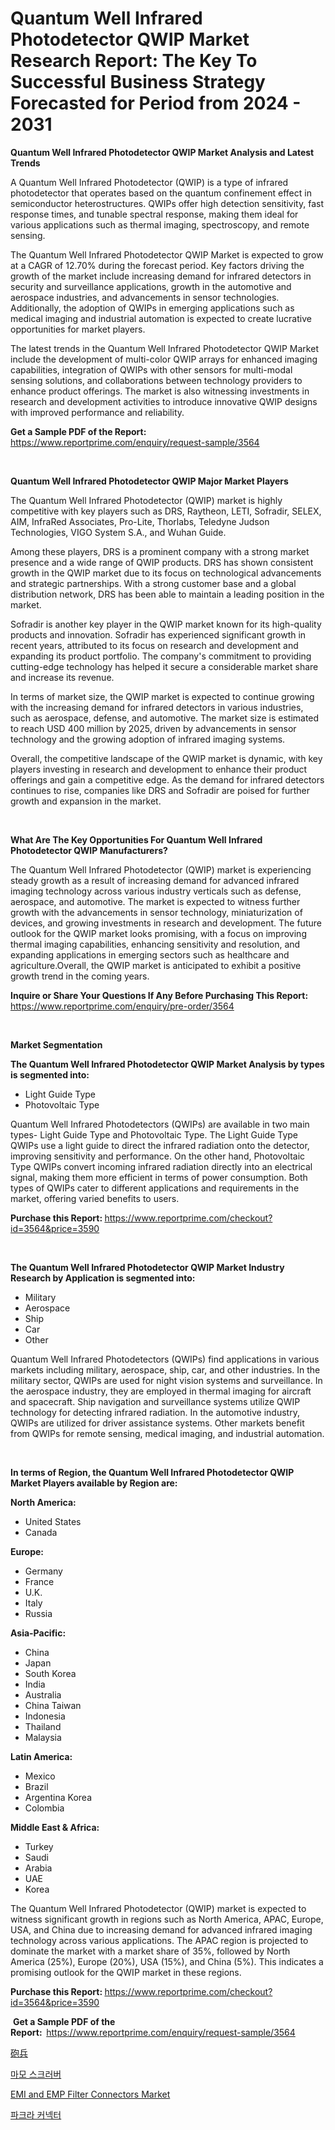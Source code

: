 <p><h1>Quantum Well Infrared Photodetector QWIP Market Research Report: The Key To Successful Business Strategy Forecasted for Period from 2024 - 2031</h1></p><p><strong>Quantum Well Infrared Photodetector QWIP Market Analysis and Latest Trends</strong></p>
<p><p>A Quantum Well Infrared Photodetector (QWIP) is a type of infrared photodetector that operates based on the quantum confinement effect in semiconductor heterostructures. QWIPs offer high detection sensitivity, fast response times, and tunable spectral response, making them ideal for various applications such as thermal imaging, spectroscopy, and remote sensing.</p><p>The Quantum Well Infrared Photodetector QWIP Market is expected to grow at a CAGR of 12.70% during the forecast period. Key factors driving the growth of the market include increasing demand for infrared detectors in security and surveillance applications, growth in the automotive and aerospace industries, and advancements in sensor technologies. Additionally, the adoption of QWIPs in emerging applications such as medical imaging and industrial automation is expected to create lucrative opportunities for market players.</p><p>The latest trends in the Quantum Well Infrared Photodetector QWIP Market include the development of multi-color QWIP arrays for enhanced imaging capabilities, integration of QWIPs with other sensors for multi-modal sensing solutions, and collaborations between technology providers to enhance product offerings. The market is also witnessing investments in research and development activities to introduce innovative QWIP designs with improved performance and reliability.</p></p>
<p><strong>Get a Sample PDF of the Report:&nbsp;</strong> <a href="https://www.reportprime.com/enquiry/request-sample/3564">https://www.reportprime.com/enquiry/request-sample/3564</a></p>
<p>&nbsp;</p>
<p><strong>Quantum Well Infrared Photodetector QWIP Major Market Players</strong></p>
<p><p>The Quantum Well Infrared Photodetector (QWIP) market is highly competitive with key players such as DRS, Raytheon, LETI, Sofradir, SELEX, AIM, InfraRed Associates, Pro-Lite, Thorlabs, Teledyne Judson Technologies, VIGO System S.A., and Wuhan Guide. </p><p>Among these players, DRS is a prominent company with a strong market presence and a wide range of QWIP products. DRS has shown consistent growth in the QWIP market due to its focus on technological advancements and strategic partnerships. With a strong customer base and a global distribution network, DRS has been able to maintain a leading position in the market.</p><p>Sofradir is another key player in the QWIP market known for its high-quality products and innovation. Sofradir has experienced significant growth in recent years, attributed to its focus on research and development and expanding its product portfolio. The company's commitment to providing cutting-edge technology has helped it secure a considerable market share and increase its revenue.</p><p>In terms of market size, the QWIP market is expected to continue growing with the increasing demand for infrared detectors in various industries, such as aerospace, defense, and automotive. The market size is estimated to reach USD 400 million by 2025, driven by advancements in sensor technology and the growing adoption of infrared imaging systems.</p><p>Overall, the competitive landscape of the QWIP market is dynamic, with key players investing in research and development to enhance their product offerings and gain a competitive edge. As the demand for infrared detectors continues to rise, companies like DRS and Sofradir are poised for further growth and expansion in the market.</p></p>
<p>&nbsp;</p>
<p><strong>What Are The Key Opportunities For Quantum Well Infrared Photodetector QWIP Manufacturers?</strong></p>
<p><p>The Quantum Well Infrared Photodetector (QWIP) market is experiencing steady growth as a result of increasing demand for advanced infrared imaging technology across various industry verticals such as defense, aerospace, and automotive. The market is expected to witness further growth with the advancements in sensor technology, miniaturization of devices, and growing investments in research and development. The future outlook for the QWIP market looks promising, with a focus on improving thermal imaging capabilities, enhancing sensitivity and resolution, and expanding applications in emerging sectors such as healthcare and agriculture.Overall, the QWIP market is anticipated to exhibit a positive growth trend in the coming years.</p></p>
<p><strong>Inquire or Share Your Questions If Any Before Purchasing This Report:</strong> <a href="https://www.reportprime.com/enquiry/pre-order/3564">https://www.reportprime.com/enquiry/pre-order/3564</a></p>
<p>&nbsp;</p>
<p><strong>Market Segmentation</strong></p>
<p><strong>The Quantum Well Infrared Photodetector QWIP Market Analysis by types is segmented into:</strong></p>
<p><ul><li>Light Guide Type</li><li>Photovoltaic Type</li></ul></p>
<p><p>Quantum Well Infrared Photodetectors (QWIPs) are available in two main types- Light Guide Type and Photovoltaic Type. The Light Guide Type QWIPs use a light guide to direct the infrared radiation onto the detector, improving sensitivity and performance. On the other hand, Photovoltaic Type QWIPs convert incoming infrared radiation directly into an electrical signal, making them more efficient in terms of power consumption. Both types of QWIPs cater to different applications and requirements in the market, offering varied benefits to users.</p></p>
<p><strong>Purchase this Report:&nbsp;</strong><a href="https://www.reportprime.com/checkout?id=3564&price=3590">https://www.reportprime.com/checkout?id=3564&price=3590</a></p>
<p>&nbsp;</p>
<p><strong>The Quantum Well Infrared Photodetector QWIP Market Industry Research by Application is segmented into:</strong></p>
<p><ul><li>Military</li><li>Aerospace</li><li>Ship</li><li>Car</li><li>Other</li></ul></p>
<p><p>Quantum Well Infrared Photodetectors (QWIPs) find applications in various markets including military, aerospace, ship, car, and other industries. In the military sector, QWIPs are used for night vision systems and surveillance. In the aerospace industry, they are employed in thermal imaging for aircraft and spacecraft. Ship navigation and surveillance systems utilize QWIP technology for detecting infrared radiation. In the automotive industry, QWIPs are utilized for driver assistance systems. Other markets benefit from QWIPs for remote sensing, medical imaging, and industrial automation.</p></p>
<p>&nbsp;</p>
<p><strong>In terms of Region, the Quantum Well Infrared Photodetector QWIP Market Players available by Region are:</strong></p>
<p>
    <p> <strong> North America: </strong>
        <ul>
            <li>United States</li>
            <li>Canada</li>
        </ul>
        </p> 
    <p> <strong> Europe: </strong>
        <ul>
            <li>Germany</li>
            <li>France</li>
            <li>U.K.</li>
            <li>Italy</li>
            <li>Russia</li>
        </ul>
        </p> 
    <p> <strong> Asia-Pacific: </strong>
        <ul>
            <li>China</li>
            <li>Japan</li>
            <li>South Korea</li>
            <li>India</li>
            <li>Australia</li>
            <li>China Taiwan</li>
            <li>Indonesia</li>
            <li>Thailand</li>
            <li>Malaysia</li>
        </ul>
        </p> 
    <p> <strong> Latin America: </strong>
        <ul>
            <li>Mexico</li>
            <li>Brazil</li>
            <li>Argentina Korea</li>
            <li>Colombia</li>
        </ul>
        </p> 
    <p> <strong> Middle East & Africa: </strong>
        <ul>
            <li>Turkey</li>
            <li>Saudi</li>
            <li>Arabia</li>
            <li>UAE</li>
            <li>Korea</li>
        </ul>
    </p>
    </p>
<p><p>The Quantum Well Infrared Photodetector (QWIP) market is expected to witness significant growth in regions such as North America, APAC, Europe, USA, and China due to increasing demand for advanced infrared imaging technology across various applications. The APAC region is projected to dominate the market with a market share of 35%, followed by North America (25%), Europe (20%), USA (15%), and China (5%). This indicates a promising outlook for the QWIP market in these regions.</p></p>
<p><strong>Purchase this Report: </strong><a href="https://www.reportprime.com/checkout?id=3564&price=3590">https://www.reportprime.com/checkout?id=3564&price=3590</a></p>
<p>&nbsp;<strong>Get a Sample PDF of the Report:&nbsp;&nbsp;</strong><a href="https://www.reportprime.com/enquiry/request-sample/3564">https://www.reportprime.com/enquiry/request-sample/3564</a></p>
<p><strong></strong></p>
<p><p><a href="https://github.com/AriMuller2009/Market-Research-Report-List-1/blob/main/363858814449.md">砲兵</a></p><p><a href="https://github.com/TimmyMann6767/Market-Research-Report-List-1/blob/main/913434813625.md">마모 스크러버</a></p><p><a href="https://github.com/Airanohannonzb68e5pb53oc1/Market-Research-Report-List-1/blob/main/emi-and-emp-filter-connectors-market.md">EMI and EMP Filter Connectors Market</a></p><p><a href="https://github.com/JeromeRtyau89966/Market-Research-Report-List-1/blob/main/379959413626.md">파크라 커넥터</a></p></p>